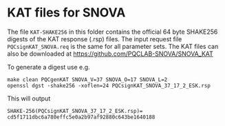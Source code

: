 # KAT files for SNOVA

The file `KAT-SHAKE256` in this folder contains the official 64 byte SHAKE256 digests of the KAT response (.rsp) files. The input request file `PQCsignKAT_SNOVA.req` is the same for all parameter sets. The KAT files can also be downloaded at https://github.com/PQCLAB-SNOVA/SNOVA_KAT

To generate a digest use e.g.
```
make clean PQCgenKAT SNOVA_V=37 SNOVA_O=17 SNOVA_L=2
openssl dgst -shake256 -xoflen=24 PQCsignKAT_SNOVA_37_17_2_ESK.rsp
```

This will output
```
SHAKE-256(PQCsignKAT_SNOVA_37_17_2_ESK.rsp)= cd5f1711dbc6a780effc5e0a2b97af92880c643be1640188
```
